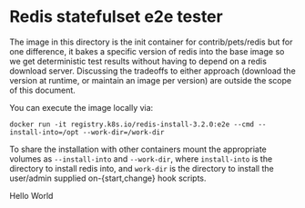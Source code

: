 # Redis statefulset e2e tester

The image in this directory is the init container for contrib/pets/redis but for one difference, it bakes a specific version of redis into the base image so we get deterministic test results without having to depend on a redis download server. Discussing the tradeoffs to either approach (download the version at runtime, or maintain an image per version) are outside the scope of this document.

You can execute the image locally via:
```
docker run -it registry.k8s.io/redis-install-3.2.0:e2e --cmd --install-into=/opt --work-dir=/work-dir
```
To share the installation with other containers mount the appropriate volumes as `--install-into` and `--work-dir`, where `install-into` is the directory to install redis into, and `work-dir` is the directory to install the user/admin supplied on-{start,change} hook scripts.

Hello World

